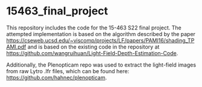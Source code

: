 # 15463_final_project

This repository includes the code for the 15-463 S22 final project.
The attempted implementation is based on the algorithm described by
the paper https://cseweb.ucsd.edu/~viscomp/projects/LF/papers/PAMI16/shading_TPAMI.pdf and is based on the existing code in the repository at https://github.com/wangruihuan/Light-Field-Depth-Estimation-Code.

Additionally, the Plenopticam repo was used to extract the light-field images from raw Lytro .lfr files, which can be found here: https://github.com/hahnec/plenopticam.
